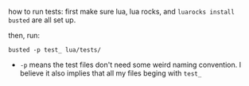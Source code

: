 how to run tests:
first make sure lua, lua rocks, and `luarocks install busted` are all set up. 

then, run:
```
busted -p test_ lua/tests/
```
  - `-p` means the test files don't need some weird naming convention.  I believe it also implies that all my files beging with `test_`
